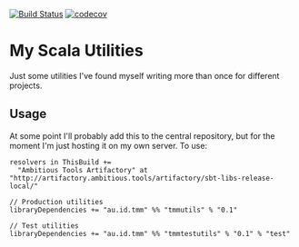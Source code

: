 [![Build Status](https://travis-ci.org/tmccarthy/tmmUtils.svg?branch=master)](https://travis-ci.org/tmccarthy/tmmUtils)
[![codecov](https://codecov.io/gh/tmccarthy/tmmUtils/branch/master/graph/badge.svg)](https://codecov.io/gh/tmccarthy/tmmUtils)

# My Scala Utilities

Just some utilities I've found myself writing more than once for different projects.

## Usage

At some point I'll probably add this to the central repository, but for the moment I'm just hosting
it on my own server. To use:

```
resolvers in ThisBuild +=
  "Ambitious Tools Artifactory" at "http://artifactory.ambitious.tools/artifactory/sbt-libs-release-local/"

// Production utilities
libraryDependencies += "au.id.tmm" %% "tmmutils" % "0.1"

// Test utilities
libraryDependencies += "au.id.tmm" %% "tmmtestutils" % "0.1" % "test"

```